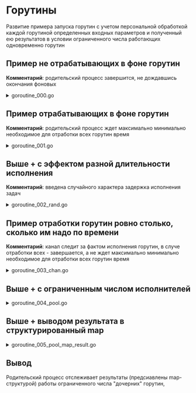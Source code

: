 # Горутины

Развитие примера запуска горутин с учетом персональной обработкой каждой горутиной определенных входных параметров и полученный ею результатов в условии ограниченного числа работающих одновременно горутин

## Пример не отрабатывающих в фоне горутин

__Комментарий__: родительский процесс завершится, не дождавшись окончания фоновых

<details><summary>goroutine_000.go</summary>

```go
package main

import (
    "fmt"
    "time"
)

const secondsCount, iterationsCount = 3, 5

func worker() {
    fmt.Println("... job start...")
    time.Sleep(time.Duration(secondsCount) * time.Second)
    fmt.Println("... job end...")
}

func main() {
    fmt.Println("... app start ...")
    for i := 0; i < iterationsCount; i++ {
        go worker()
    }
    fmt.Println("... app end ...")
}
```

</details>

## Пример отрабатывающих в фоне горутин

__Комментарий__: родительский процесс ждет максимально минимально необходимое для отработки всех горутин время

<details><summary>goroutine_001.go</summary>


```go
package main

import (
    "fmt"
    "time"
)

const secondsCount, iterationsCount = 3, 5

func worker() {
    fmt.Println("... job start...")
    time.Sleep(time.Duration(secondsCount) * time.Second)
    fmt.Println("... job end...")
}

func main() {
    fmt.Println("... app start ...")
    for i := 0; i < iterationsCount; i++ {
        go worker()
    }
    time.Sleep(time.Duration(iterationsCount*secondsCount)*time.Second + 1)
    // Try to change above to
    // time.Sleep(time.Second)
    // or cut/comment this row
    // and you will see not all gorutines were run
    fmt.Println("... app end ...")
}
```

</details>

## Выше + с эффектом разной длительности исполнения

__Комментарий__: введена случайного характера задержка исполнения задач

<details><summary>goroutine_002_rand.go</summary>

```go
package main

import (
    "fmt"
    "math/rand"
    "time"
)

const secondsCount, iterationsCount = 3, 5

func worker() {
    // Добавим стохастичности в длительность работы
    fmt.Println("... job start ...")
    secondsToSleep := rand.Intn(secondsCount)
    time.Sleep(time.Duration(secondsToSleep) * time.Second)
    fmt.Println("... job worked", secondsToSleep, "sec. and end...")
}

func main() {
    fmt.Println("... app start ...")
    for i := 0; i < iterationsCount; i++ {
        go worker()
    }
    time.Sleep(time.Duration(iterationsCount*secondsCount)*time.Second + 1)
    fmt.Println("... app end ...")
}
```

</details>

## Пример отработки горутин ровно столько, сколько им надо по времени

__Комментарий__: канал следит за фактом исполнения горутин, в случе отработки всех - завершается, а не ждет максимально минимально необходимое для отработки всех горутин время

<details><summary>goroutine_003_chan.go</summary>

```go
package main

import (
    "fmt"
    "math/rand"
    "time"
)

const secondsCount, iterationsCount = 3, 5

func worker(id int, c chan int) {
    // Объявляя канал как аргумент, функция превращается в "грязную"
    // и таким образом реализует возможность возврата значения во вне
    fmt.Println("... worker ID:", id, "will start ...")
    secondsToSleep := rand.Intn(secondsCount)
    time.Sleep(time.Duration(secondsToSleep) * time.Second)
    fmt.Println("... worker ID:", id, "worked", secondsToSleep, "sec. and end...")
    c <- id // Отправляет значение обратно к main
}

func main() {
    fmt.Println("... app start ...")
    c := make(chan int) // Делает канал для связи
    for i := 0; i < iterationsCount; i++ {
        go worker(i, c)
    }
    // если сделать i < iterationsCount+1, то будет
    // fatal error: all goroutines are asleep - deadlock!
    for i := 0; i < iterationsCount; i++ {
        workerID := <-c // Получает значение от канала // blocked waiting for a notification
        fmt.Println("worker ID:", workerID, "finished")
    }
    fmt.Println("... app end ...")
}
```

</details>

## Выше + с ограниченным числом исполнителей

<details><summary>goroutine_004_pool.go</summary>

```go
package main

import (
    "fmt"
    "math/rand"
    "time"
)

const secondsCount, jobsCount, workerCount = 3, 15, 3

func logic(input int) int {
    return input * 2
}

func worker(id int, jobs <-chan int, resultsChan chan<- [3]int) {
    for input := range jobs {
        fmt.Println("... worker ID:", id, "will start ...")
        secondsToSleep := rand.Intn(secondsCount)
        time.Sleep(time.Duration(secondsToSleep) * time.Second)
        output := logic(input)
        fmt.Println("... worker ID:", id, "worked", secondsToSleep, "sec. and end...")
        result := [3]int{id, input, output}
        resultsChan <- result
    }
}

func main() {

    fmt.Println("... app start ...")
    // result := [3]int{0, 0, 0}
    // const jobsCount = 5
    // int k := 0
    jobsChan := make(chan int, jobsCount)
    resultsChan := make(chan [3]int, jobsCount)

    for w := 1; w <= workerCount; w++ {
        go worker(w, jobsChan, resultsChan)
    }

    for j := 1; j <= jobsCount; j++ {
        jobsChan <- j
    }
    // close(jobsChan)

    for r := 1; r <= jobsCount; r++ {
        // <- resultsChan
        result := <-resultsChan
        // fmt.Println("... worker ", id, inputed, outputed, " job end ...")
        fmt.Println("... worker ", result[0], result[1], result[2], " job end ...")
        // fmt.Println("... worker ", result, " job end ...")
    }
    fmt.Println("... app end ...")
}
```

</details>

## Выше + выводом результата в структурированный map

<details><summary>goroutine_005_pool_map_result.go</summary>

```go
package main

import (
    "fmt"
    "math/rand"
    "time"
)

const secondsCount, jobsCount, workerCount = 3, 5, 3

func logic(input int) int {
    return input * 2
}

func worker(id int, jobs <-chan int, resultsChan chan<- map[string]int) {
    for input := range jobs {
        fmt.Println("... worker ID:", id, "will start ...")
        secondsToSleep := rand.Intn(secondsCount)
        time.Sleep(time.Duration(secondsToSleep) * time.Second)
        output := logic(input)
        fmt.Println("... worker ID:", id, "worked", secondsToSleep, "sec. and end...")
        result := map[string]int{
            "id":     id,
            "input":  input,
            "output": output,
        }
        resultsChan <- result
    }
}

func main() {

    fmt.Println("... app start ...")
    // result := [3]int{0, 0, 0}
    // int k := 0
    jobsChan := make(chan int, jobsCount)
    resultsChan := make(chan map[string]int, jobsCount)

    for w := 1; w <= workerCount; w++ {
        go worker(w, jobsChan, resultsChan)
    }

    for j := 1; j <= jobsCount; j++ {
        jobsChan <- j
    }
    close(jobsChan)

    for r := 1; r <= jobsCount; r++ {
        // <- resultsChan
        result := <-resultsChan
        // fmt.Println("... worker ", id, inputed, outputed, " job end ...")
        fmt.Println("... worker ID:", result["id"],
            "start with INPUT:", result["input"],
            "and end with OUTPUT:", result["output"], " ...")
        // fmt.Println("... worker ", result, " job end ...")
    }
    fmt.Println("... app end ...")
}
```

</details>

## Вывод

Родительский процесс отслеживает результаты (предсиавлены map-структурой) работы ограниченного числа "дочерних" горутин,